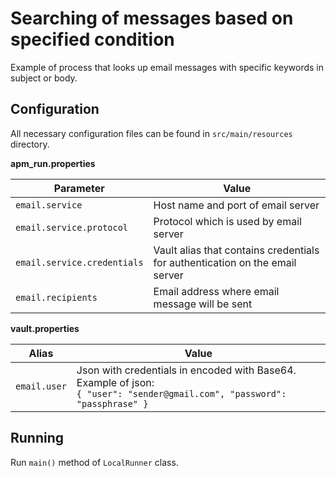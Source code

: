 # Searching of messages based on specified condition

Example of process that looks up email messages with specific keywords in subject or body.    

## Configuration
All necessary configuration files can be found in `src/main/resources` directory.

**apm_run.properties**

| Parameter     | Value         |
| ------------- |---------------|
| `email.service` | Host name and port of email server |
| `email.service.protocol` | Protocol which is used by email server |
| `email.service.credentials` | Vault alias that contains credentials for authentication on the email server |
| `email.recipients` | Email address where email message will be sent |

**vault.properties**

| Alias     | Value         |
| ------------- |---------------|
| `email.user` | Json with credentials in encoded with Base64. Example of json:<br>`{ "user": "sender@gmail.com", "password": "passphrase" }` |


## Running

Run `main()` method of `LocalRunner` class.